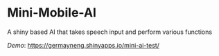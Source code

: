 # Mini-Mobile-AI
A shiny based AI that takes speech input and perform various functions 



*Demo*:
https://germayneng.shinyapps.io/mini-ai-test/


